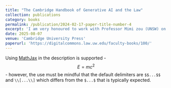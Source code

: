 ```yaml
---
title: "The Cambridge Handbook of Generative AI and the Law"
collection: publications
category: books
permalink: /publication/2024-02-17-paper-title-number-4
excerpt: 'I am very honoured to work with Professor Mimi zou (UNSW) on this book.'
date: 2025-08-07
venue: 'Cambridge University Press'
paperurl: 'https://digitalcommons.law.uw.edu/faculty-books/100/'
---
```


Using [MathJax](https://www.mathjax.org/) in the description is supported - $$E=mc^2$$ - however, the use must be mindful that the default delimiters are `$$...$$` and `\\[...\\]` which differs from the `$...$` that is typically expected.
